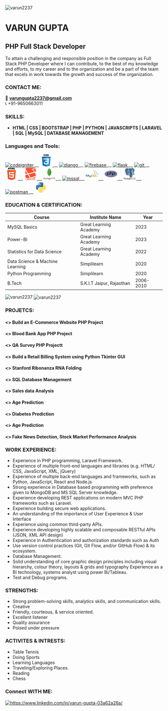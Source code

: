 <p align="left"> <img src="https://user-images.githubusercontent.com/90236635/232446433-d5540fa2-fe28-4bb8-b929-cdb51fe61336.gif" alt="varun2237" /> </p>

# VARUN GUPTA
## PHP Full Stack Developer
<p> To attain a challenging and responsible position in the company as Full
Stack PHP Developer where I can contribute, to the best of my
knowledge and efforts, to my career and to the organization and be a
part of the team that excels in work towards the growth and success of
the organization.</p>

### CONTACT ME:      
📨 **varungupta2237@gmail.com**    
📞 +91-9650663011

### SKILLS:
*  **HTML | CSS | BOOTSTRAP | PHP | PYTHON | JAVASCRIPTS | LARAVEL | SQL | MySQL | DATABASE MANAGEMENT** 

<h3 align="left">Languages and Tools:</h3>
<p align="left"> 
  <a href="https://codeigniter.com" target="_blank" rel="noreferrer">
    <img src="https://cdn.worldvectorlogo.com/logos/codeigniter.svg" alt="codeigniter" width="40" height="40"/>
  </a>__ 
  <a href="https://www.w3schools.com/css/" target="_blank" rel="noreferrer"> 
    <img src="https://raw.githubusercontent.com/devicons/devicon/master/icons/css3/css3-original-wordmark.svg" alt="css3" width="40" height="40"/>
  </a>__
  <a href="https://www.djangoproject.com/" target="_blank" rel="noreferrer">
    <img src="https://cdn.worldvectorlogo.com/logos/django.svg" alt="django" width="40" height="40"/>
  </a>__
  <a href="https://firebase.google.com/" target="_blank" rel="noreferrer"> 
    <img src="https://www.vectorlogo.zone/logos/firebase/firebase-icon.svg" alt="firebase" width="40" height="40"/> 
  </a>__
  <a href="https://flask.palletsprojects.com/" target="_blank" rel="noreferrer">
    <img src="https://www.vectorlogo.zone/logos/pocoo_flask/pocoo_flask-icon.svg" alt="flask" width="40" height="40"/>
  </a>__
  <a href="https://git-scm.com/" target="_blank" rel="noreferrer">
    <img src="https://www.vectorlogo.zone/logos/git-scm/git-scm-icon.svg" alt="git" width="40" height="40"/>
  </a>__
  <a href="https://www.w3.org/html/" target="_blank" rel="noreferrer">
    <img src="https://raw.githubusercontent.com/devicons/devicon/master/icons/html5/html5-original-wordmark.svg" alt="html5" width="40" height="40"/> 
  </a>__
  <a href="https://laravel.com/" target="_blank" rel="noreferrer">
    <img src="https://raw.githubusercontent.com/devicons/devicon/master/icons/laravel/laravel-plain-wordmark.svg" alt="laravel" width="40" height="40"/> 
  </a>__ 
  <a href="https://www.mongodb.com/" target="_blank" rel="noreferrer"> 
    <img src="https://raw.githubusercontent.com/devicons/devicon/master/icons/mongodb/mongodb-original-wordmark.svg" alt="mongodb" width="40" height="40"/> 
  </a> __
  <a href="https://www.microsoft.com/en-us/sql-server" target="_blank" rel="noreferrer">
    <img src="https://www.svgrepo.com/show/303229/microsoft-sql-server-logo.svg" alt="mssql" width="40" height="40"/>
  </a> __
  <a href="https://www.mysql.com/" target="_blank" rel="noreferrer">
    <img src="https://raw.githubusercontent.com/devicons/devicon/master/icons/mysql/mysql-original-wordmark.svg" alt="mysql" width="40" height="40"/>
  </a> __
  <a href="https://www.php.net" target="_blank" rel="noreferrer">
    <img src="https://raw.githubusercontent.com/devicons/devicon/master/icons/php/php-original.svg" alt="php" width="40" height="40"/> 
  </a>__
  <a href="https://www.postgresql.org" target="_blank" rel="noreferrer">
    <img src="https://raw.githubusercontent.com/devicons/devicon/master/icons/postgresql/postgresql-original-wordmark.svg" alt="postgresql" width="40" height="40"/> 
  </a> __
  <a href="https://postman.com" target="_blank" rel="noreferrer"> 
    <img src="https://www.vectorlogo.zone/logos/getpostman/getpostman-icon.svg" alt="postman" width="40" height="40"/> 
  </a>__
  <a href="https://www.python.org" target="_blank" rel="noreferrer"> 
    <img src="https://raw.githubusercontent.com/devicons/devicon/master/icons/python/python-original.svg" alt="python" width="40" height="40"/> 
  </a> 
</p>

### EDUCATION & CERTIFICATION:

<div class=”container”>
  <div class=”row" > 
        <table>
          <thead>
            <tr>
              <th>Course</th>
              <th>Institute Name</th>
              <th>Year</th>
            </tr>
          </thead>
          <tbody>
            <tr>
              <td>MySQL Basics</td>
              <td>Great Learning Academy</td>
              <td>2023</td>
            </tr>
            <tr>
              <td>Power-BI</td>
              <td>Great Learning Academy</td>
              <td>2023</td>
            </tr>
            <tr>
              <td>Statistics for Data Science</td>
              <td>Great Learning Academy</td>
              <td>2022</td>
            </tr>
            <tr>
              <td>Data Science & Machine Learning</td>
              <td>Simplilearn</td>
              <td>2020</td>
            </tr>
            <tr>
              <td>Python Programming</td>
              <td>Simplilearn</td>
              <td>2020</td>
            </tr>
            <tr>
              <td>B.Tech</td>
              <td>S.K.I.T Jaipur, Rajasthan </td>
              <td>2006-2010</td>
            </tr>
          <tbody>
        </table>
       </div>
</div>


<div class=”container”>
  <div class=”row" >
    <p> <img align="left" src="https://github-readme-stats.vercel.app/api/top-langs?username=varun2237&show_icons=true&locale=en&layout=compact" alt="varun2237" /> </p>
  </div>
     <div class=”row" >
      <p> &nbsp;<img align="center" src="https://github-readme-stats.vercel.app/api?username=varun2237&show_icons=true&locale=en" alt="varun2237" /> </p>
    </div>
</div>

### PROJETCS:
  <div class=”container”>
    <div class=”row" >
        <label> <h4> <> Build an E-Commerce Website PHP Project </h4> </label>
        <label> <h4> <> Blood Bank App PHP Project </h4> </label>
        <label> <h4> <> QA Survey PHP Projectt </h4> </label>
        <label> <h4> <> Build a Retail Billing System using Python Tkinter GUI </h4> </label>
        <label> <h4> <> Stanford Ribonanza RNA Folding </h4> </label>
        <label> <h4> <> SQL Database Management </h4> </label>
        <label> <h4> <> Sales data Analysis </h4> </label>
        <label> <h4> <> Age Prediction </h4> </label>
        <label> <h4> <> Diabetes Prediction </h4> </label>
        <label> <h4> <> Age Prediction </h4> </label>
        <label> <h4> <> Fake News Detection, Stock Market Performance Analysis </h4> </label>
    </div>
  </div>


### WORK EXPERIENCE:

<div class=”container”>
    <ul>
      <li> Experience in PHP programming, Laravel Framework. </li>
      <li> Experience of multiple front-end languages and libraries (e.g. HTML/ CSS, JavaScript, XML, jQuery) </li>
      <li> Experience of multiple back-end languages and frameworks, such as Python, JavaScript, React and Node.js </li>
      <li> Strong experience in Database based programming with preference given to MongoDB and MS SQL Server knowledge. </li>
      <li> Experience developing REST applications on modern MVC PHP frameworks such as Laravel. </li>
      <li> Experience building secure web applications. </li>
      <li> An understanding of the importance of User Experience & User Interface </li>
      <li> Experience using common third-party APIs. </li>
      <li> Experience developing highly scalable and composable RESTful APIs (JSON, XML API design) </li>
      <li> Experience in Authentication and authorization standards such as Auth </li>
      <li> Use version control practices (Git, Git Flow, and/or GitHub Flow) & its ecosystem. </li>
      <li> Database Management. </li>
      <li> Solid understanding of core graphic design principles including visual hierarchy, colour theory, layouts & grids and typography Experience as a BI technology, systems analyst using power Bi/Tableau. </li>
      <li> Test and Debug programs. </li> 
    </ul>
</div>

### STRENGTHS:

<div class=”container”>
    <ul>
      <li> Strong problem-solving skills, analytics skills, and communication skills. </li>
      <li> Creative </li>
      <li> Friendly, courteous, & service oriented. </li>
      <li> Excellent listener </li>
      <li> Quality assurance </li>
      <li> Poised under pressure </li>
    </ul>
</div>


### ACTIVITES & INTRESTS:

<div class=”container”>
    <ul>
      <li> Table Tennis </li>
      <li> Doing Sports </li>
      <li> Learning Languages </li>
      <li> Traveling/Exploring Places. </li>
      <li> Reading </li>
      <li> Chess </li>
    </ul>
</div>

### Connect WITH ME:

<p align="left">
<a href="https://linkedin.com/in/https://www.linkedin.com/in/varun-gupta-03a62a26a/" target="blank"><img align="center" src="https://raw.githubusercontent.com/rahuldkjain/github-profile-readme-generator/master/src/images/icons/Social/linked-in-alt.svg" alt="https://www.linkedin.com/in/varun-gupta-03a62a26a/" height="30" width="40" /></a>
</p>





